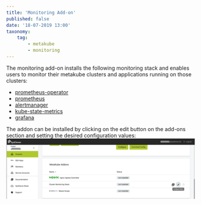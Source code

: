 ```yaml
---
title: 'Monitoring Add-on'
published: false
date: '18-07-2019 13:00'
taxonomy:
    tag:
        - metakube
        - monitoring
---
```


The monitoring add-on installs the following monitoring stack and enables users to monitor their metakube clusters and applications running on those clusters:

- [prometheus-operator](https://github.com/coreos/prometheus-operator)
- [prometheus](https://prometheus.io/)
- [alertmanager](https://prometheus.io/)
- [kube-state-metrics](https://github.com/helm/charts/tree/master/stable/kube-state-metrics)
- [grafana](https://github.com/helm/charts/tree/master/stable/grafana)


The addon can be installed by clicking on the edit button on the add-ons section and setting the desired configuration values:
![Install monitoring Add-on](monitoring-addon-install.png)
